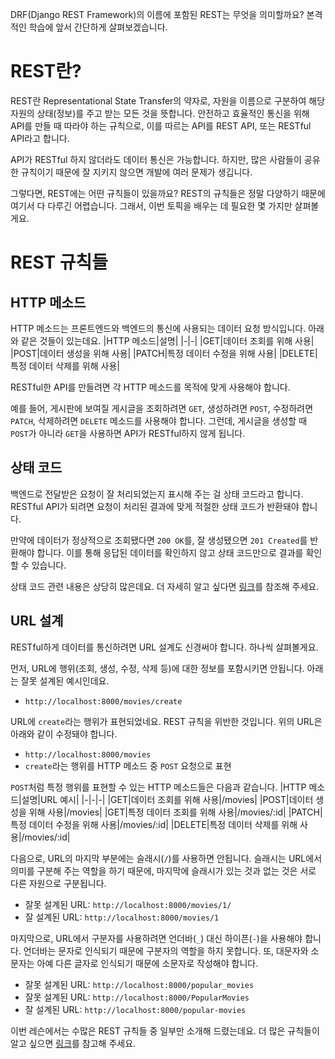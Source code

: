 ﻿DRF(Django REST Framework)의 이름에 포함된 REST는 무엇을 의미할까요? 본격적인 학습에 앞서 간단하게 살펴보겠습니다.

# REST란?

REST란 Representational State Transfer의 약자로, 자원을 이름으로 구분하여 해당 자원의 상태(정보)를 주고 받는 모든 것을 뜻합니다. 안전하고 효율적인 통신을 위해 API를 만들 때 따라야 하는 규칙으로, 이를 따르는 API를 REST API, 또는 RESTful API라고 합니다.

API가 RESTful 하지 않더라도 데이터 통신은 가능합니다. 하지만, 많은 사람들이 공유한 규칙이기 때문에 잘 지키지 않으면 개발에 여러 문제가 생깁니다.

그렇다면, REST에는 어떤 규칙들이 있을까요? REST의 규칙들은 정말 다양하기 때문에 여기서 다 다루긴 어렵습니다. 그래서, 이번 토픽을 배우는 데 필요한 몇 가지만 살펴볼게요.

# REST 규칙들

## HTTP 메소드

HTTP 메소드는 프론트엔드와 백엔드의 통신에 사용되는 데이터 요청 방식입니다. 아래와 같은 것들이 있는데요.
|HTTP 메소드|설명|
|-|-|
|GET|데이터 조회를 위해 사용|
|POST|데이터 생성을 위해 사용|
|PATCH|특정 데이터 수정을 위해 사용|
|DELETE|특정 데이터 삭제를 위해 사용|

RESTful한 API를 만들려면 각 HTTP 메소드를 목적에 맞게 사용해야 합니다.

예를 들어, 게시판에 보여질 게시글을 조회하려면 `GET`, 생성하려면 `POST`, 수정하려면 `PATCH`, 삭제하려면 `DELETE` 메소드를 사용해야 합니다. 그런데, 게시글을 생성할 때 `POST`가 아니라 `GET`을 사용하면 API가 RESTful하지 않게 됩니다.

## 상태 코드

백엔드로 전달받은 요청이 잘 처리되었는지 표시해 주는 걸 상태 코드라고 합니다. RESTful API가 되려면 요청이 처리된 결과에 맞게 적절한 상태 코드가 반환돼야 합니다.

만약에 데이터가 정상적으로 조회됐다면 `200 OK`를, 잘 생성됐으면 `201 Created`를 반환해야 합니다. 이를 통해 응답된 데이터를 확인하지 않고 상태 코드만으로 결과를 확인할 수 있습니다.

상태 코드 관련 내용은 상당히 많은데요. 더 자세히 알고 싶다면 [링크](https://www.codeit.kr/learn/3598)를 참조해 주세요.

## URL 설계

RESTful하게 데이터를 통신하려면 URL 설계도 신경써야 합니다. 하나씩 살펴볼게요.

먼저, URL에 행위(조회, 생성, 수정, 삭제 등)에 대한 정보를 포함시키면 안됩니다. 아래는 잘못 설계된 예시인데요.

-   `http://localhost:8000/movies/create`

  

URL에 `create`라는 행위가 표현되었네요. REST 규칙을 위반한 것입니다. 위의 URL은 아래와 같이 수정돼야 합니다.

-   `http://localhost:8000/movies`
-   `create`라는 행위를 HTTP 메소드 중  `POST`  요청으로 표현

  
`POST`처럼 특정 행위를 표현할 수 있는 HTTP 메소드들은 다음과 같습니다.
|HTTP 메소드|설명|URL 예시|
|-|-|-|
|GET|데이터 조회를 위해 사용|/movies|
|POST|데이터 생성을 위해 사용|/movies|
|GET|특정 데이터 조회를 위해 사용|/movies/:id|
|PATCH|특정 데이터 수정을 위해 사용|/movies/:id|
|DELETE|특정 데이터 삭제를 위해 사용|/movies/:id|

다음으로, URL의 마지막 부분에는 슬래시(`/`)를 사용하면 안됩니다. 슬래시는 URL에서 의미를 구분해 주는 역할을 하기 때문에, 마지막에 슬래시가 있는 것과 없는 것은 서로 다른 자원으로 구분됩니다.

-   잘못 설계된 URL:  `http://localhost:8000/movies/1/`
-   잘 설계된 URL:  `http://localhost:8000/movies/1`

  

마지막으로, URL에서 구분자를 사용하려면 언더바(`_`) 대신 하이픈(`-`)을 사용해야 합니다. 언더바는 문자로 인식되기 때문에 구분자의 역할을 하지 못합니다. 또, 대문자와 소문자는 아예 다른 글자로 인식되기 때문에 소문자로 작성해야 합니다.

-   잘못 설계된 URL:  `http://localhost:8000/popular_movies`
-   잘못 설계된 URL:  `http://localhost:8000/PopularMovies`
-   잘 설계된 URL:  `http://localhost:8000/popular-movies`

  

이번 레슨에서는 수많은 REST 규칙들 중 일부만 소개해 드렸는데요. 더 많은 규칙들이 알고 싶으면 [링크](https://aws.amazon.com/ko/what-is/restful-api/)를 참고해 주세요.
